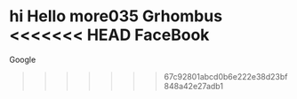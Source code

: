 hi 
Hello
more035
Grhombus
<<<<<<< HEAD
FaceBook
=======
Google
>>>>>>> 67c92801abcd0b6e222e38d23bf848a42e27adb1
